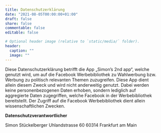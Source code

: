 ```yaml
---
title: Datenschutzerklärung
date: "2021-08-05T00:00:00+01:00"
draft: false
share: false
commentable: false
editable: false

# Optional header image (relative to `static/media/` folder).
header:
  caption: ""
  image: ""
---
```


Diese Datenschutzerklärung betrifft die App „Simon’s 2nd app“, welche
genutzt wird, um auf die Facebook Werbebibliothek zu Wahlwerbung bzw.
Werbung zu politisch relevanten Themen zuzugreifen. Diese App dient
allein diesem Zweck und wird nicht anderweitig genutzt. Dabei werden
keine personenbezogenen Daten erhoben, sondern lediglich auf aggregierte
Daten zugegriffen, welche Facebook in der Werbebibliothek bereitstellt.
Der Zugriff auf die Facebook Werbebibliothek dient allein
wissenschaftlichen Zwecken.

**Datenschutzverantwortlicher**

Simon Stückelberger 
Uhlandstrasse 60
60314 Frankfurt am Main

